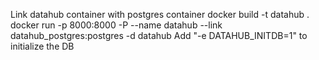 
Link datahub container with postgres container
docker build -t datahub .
docker run -p 8000:8000 -P --name datahub --link datahub_postgres:postgres -d datahub
Add "-e DATAHUB_INITDB=1" to initialize the DB